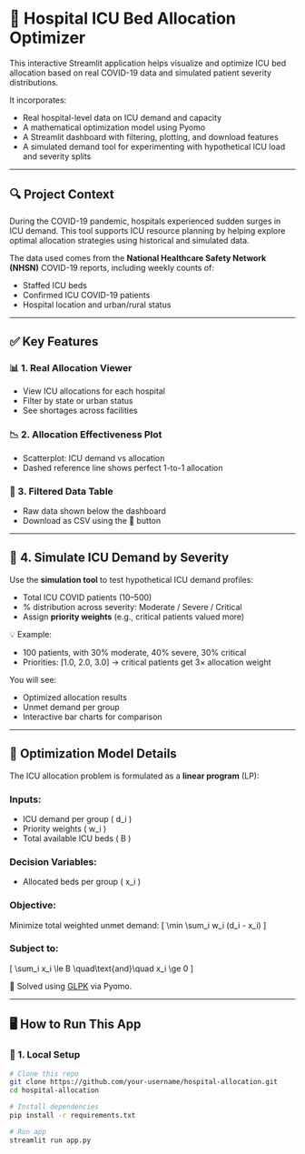 # 🏥 Hospital ICU Bed Allocation Optimizer

This interactive Streamlit application helps visualize and optimize ICU bed allocation based on real COVID-19 data and simulated patient severity distributions.

It incorporates:
- Real hospital-level data on ICU demand and capacity
- A mathematical optimization model using Pyomo
- A Streamlit dashboard with filtering, plotting, and download features
- A simulated demand tool for experimenting with hypothetical ICU load and severity splits

---

## 🔍 Project Context

During the COVID-19 pandemic, hospitals experienced sudden surges in ICU demand. This tool supports ICU resource planning by helping explore optimal allocation strategies using historical and simulated data.

The data used comes from the **National Healthcare Safety Network (NHSN)** COVID-19 reports, including weekly counts of:
- Staffed ICU beds
- Confirmed ICU COVID-19 patients
- Hospital location and urban/rural status

---

## ✅ Key Features

### 📊 1. Real Allocation Viewer
- View ICU allocations for each hospital
- Filter by state or urban status
- See shortages across facilities

### 📉 2. Allocation Effectiveness Plot
- Scatterplot: ICU demand vs allocation
- Dashed reference line shows perfect 1-to-1 allocation

### 📄 3. Filtered Data Table
- Raw data shown below the dashboard
- Download as CSV using the 💾 button

---

## 🧪 4. Simulate ICU Demand by Severity

Use the **simulation tool** to test hypothetical ICU demand profiles:

- Total ICU COVID patients (10–500)
- % distribution across severity: Moderate / Severe / Critical
- Assign **priority weights** (e.g., critical patients valued more)

💡 Example:
- 100 patients, with 30% moderate, 40% severe, 30% critical
- Priorities: [1.0, 2.0, 3.0] → critical patients get 3× allocation weight

You will see:
- Optimized allocation results
- Unmet demand per group
- Interactive bar charts for comparison

---

## 📐 Optimization Model Details

The ICU allocation problem is formulated as a **linear program** (LP):

### Inputs:
- ICU demand per group \( d_i \)
- Priority weights \( w_i \)
- Total available ICU beds \( B \)

### Decision Variables:
- Allocated beds per group \( x_i \)

### Objective:
Minimize total weighted unmet demand:
\[
\min \sum_i w_i (d_i - x_i)
\]

### Subject to:
\[
\sum_i x_i \le B \quad\text{and}\quad x_i \ge 0
\]

🧮 Solved using [GLPK](https://www.gnu.org/software/glpk/) via Pyomo.

---

## 🖥 How to Run This App

### 🧱 1. Local Setup

```bash
# Clone this repo
git clone https://github.com/your-username/hospital-allocation.git
cd hospital-allocation

# Install dependencies
pip install -r requirements.txt

# Run app
streamlit run app.py
